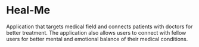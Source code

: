 # Heal-Me
Application that targets medical field and connects patients with doctors for better treatment. The application also allows users to connect with fellow users for better mental and emotional balance of their medical conditions.<br/>
